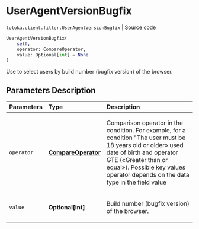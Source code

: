 # UserAgentVersionBugfix
`toloka.client.filter.UserAgentVersionBugfix` | [Source code](https://github.com/Toloka/toloka-kit/blob/v0.1.24/src/client/filter.py#L646)

```python
UserAgentVersionBugfix(
    self,
    operator: CompareOperator,
    value: Optional[int] = None
)
```

Use to select users by build number (bugfix version) of the browser.

## Parameters Description

| Parameters | Type | Description |
| :----------| :----| :-----------|
`operator`|**[CompareOperator](toloka.client.primitives.operators.CompareOperator.md)**|<p>Comparison operator in the condition. For example, for a condition &quot;The user must be 18 years old or older» used date of birth and operator GTE («Greater than or equal»). Possible key values operator depends on the data type in the field value</p>
`value`|**Optional\[int\]**|<p>Build number (bugfix version) of the browser.</p>
